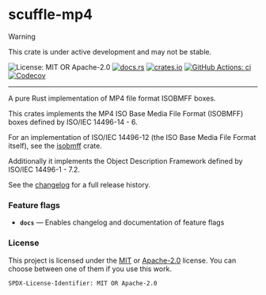 <!-- cargo-sync-rdme title [[ -->
# scuffle-mp4
<!-- cargo-sync-rdme ]] -->

> [!WARNING]  
> This crate is under active development and may not be stable.

<!-- cargo-sync-rdme badge [[ -->
![License: MIT OR Apache-2.0](https://img.shields.io/crates/l/scuffle-mp4.svg?style=flat-square)
[![docs.rs](https://img.shields.io/docsrs/scuffle-mp4.svg?logo=docs.rs&style=flat-square)](https://docs.rs/scuffle-mp4)
[![crates.io](https://img.shields.io/crates/v/scuffle-mp4.svg?logo=rust&style=flat-square)](https://crates.io/crates/scuffle-mp4)
[![GitHub Actions: ci](https://img.shields.io/github/actions/workflow/status/scufflecloud/scuffle/ci.yaml.svg?label=ci&logo=github&style=flat-square)](https://github.com/scufflecloud/scuffle/actions/workflows/ci.yaml)
[![Codecov](https://img.shields.io/codecov/c/github/scufflecloud/scuffle.svg?label=codecov&logo=codecov&style=flat-square)](https://codecov.io/gh/scufflecloud/scuffle)
<!-- cargo-sync-rdme ]] -->

---

<!-- cargo-sync-rdme rustdoc [[ -->
A pure Rust implementation of MP4 file format ISOBMFF boxes.

This crates implements the MP4 ISO Base Media File Format (ISOBMFF) boxes defined by ISO/IEC 14496-14 - 6.

For an implementation of ISO/IEC 14496-12 (the ISO Base Media File Format itself), see the [isobmff](https://crates.io/crates/isobmff) crate.

Additionally it implements the Object Description Framework defined by ISO/IEC 14496-1 - 7.2.

See the [changelog](./CHANGELOG.md) for a full release history.

### Feature flags

* **`docs`** —  Enables changelog and documentation of feature flags

### License

This project is licensed under the [MIT](./LICENSE.MIT) or [Apache-2.0](./LICENSE.Apache-2.0) license.
You can choose between one of them if you use this work.

`SPDX-License-Identifier: MIT OR Apache-2.0`
<!-- cargo-sync-rdme ]] -->
